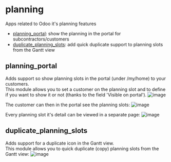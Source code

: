 # planning
Apps related to Odoo it's planning features
- [planning_portal](#planning_portal): show the planning in the portal for subcontractors/customers
- [duplicate_planning_slots](#duplicate_planning_slots): add quick duplicate support to planning slots from the Gantt view


## planning_portal
Adds support so show planning slots in the portal (under /my/home) to your customers.<br/>
This module allows you to set a customer on the planning slot and to define if you want to show it or not (thanks to the field 'Visible on portal').
![image](https://user-images.githubusercontent.com/6352350/127106218-750b9eb3-eb30-4319-996f-c0c5fb81d3d5.png)

The customer can then in the portal see the planning slots:
![image](https://user-images.githubusercontent.com/6352350/127106318-08af6eaf-7a74-4c9f-b44f-4636b755d202.png)

Every planning slot it's detail can be viewed in a separate page:
![image](https://user-images.githubusercontent.com/6352350/127108276-f1a64311-eeda-4f4f-86dd-3ce6239c4eb5.png)


## duplicate_planning_slots
Adds support for a duplicate icon in the Gantt view.<br/>
This module allows you to quick duplicate (copy) planning slots from the Gantt view:
![image](https://user-images.githubusercontent.com/6352350/132170667-c944c45b-866c-413c-a0f6-c243bacea2a1.png)

